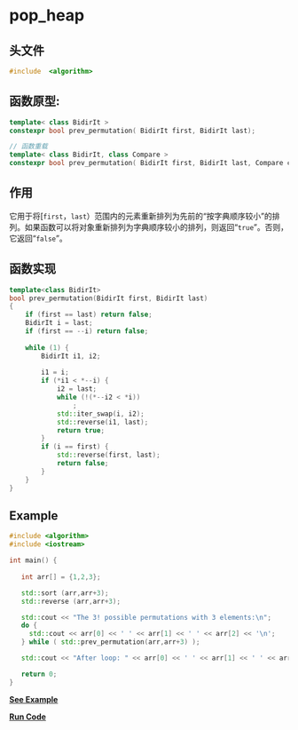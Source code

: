 # pop_heap

## 头文件
```cpp
#include  <algorithm>
```

## 函数原型:

```cpp
template< class BidirIt >
constexpr bool prev_permutation( BidirIt first, BidirIt last);

// 函数重载
template< class BidirIt, class Compare >
constexpr bool prev_permutation( BidirIt first, BidirIt last, Compare comp);
```

## 作用
它用于将[`first`，`last`）范围内的元素重新排列为先前的“按字典顺序较小”的排列。如果函数可以将对象重新排列为字典顺序较小的排列，则返回“`true`”。否则，它返回“`false`”。

## 函数实现
```c++
template<class BidirIt>
bool prev_permutation(BidirIt first, BidirIt last)
{
    if (first == last) return false;
    BidirIt i = last;
    if (first == --i) return false;
 
    while (1) {
        BidirIt i1, i2;
 
        i1 = i;
        if (*i1 < *--i) {
            i2 = last;
            while (!(*--i2 < *i))
                ;
            std::iter_swap(i, i2);
            std::reverse(i1, last);
            return true;
        }
        if (i == first) {
            std::reverse(first, last);
            return false;
        }
    }
}
```

## Example
  
 ```cpp
#include <algorithm> 
#include <iostream> 

int main() {
    
    int arr[] = {1,2,3};

    std::sort (arr,arr+3);
    std::reverse (arr,arr+3);

    std::cout << "The 3! possible permutations with 3 elements:\n";
    do {
      std::cout << arr[0] << ' ' << arr[1] << ' ' << arr[2] << '\n';
    } while ( std::prev_permutation(arr,arr+3) );

    std::cout << "After loop: " << arr[0] << ' ' << arr[1] << ' ' << arr[2] << '\n';

    return 0;
} 
 ```
**[See Example](snippets/prev_permutations.cpp)**    

**[Run Code](https://rextester.com/RPVR26568)**
